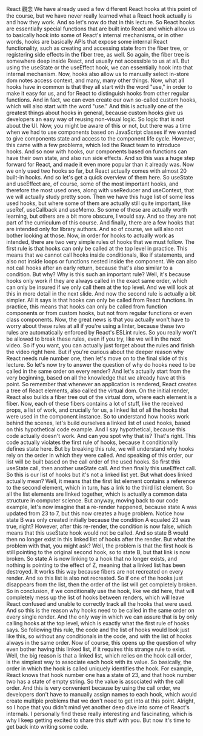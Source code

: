 React 觀念
We have already used a few different React hooks
at this point of the course, but we have never
really learned what a React hook actually is
and how they work.
And so let's now do that in this lecture.
So React hooks are essentially special functions
that are built into React and which allow us
to basically hook into some of React's internal mechanisms,
or in other words, hooks are basically APIs
that expose some internal React functionality,
such as creating and accessing state from the fiber tree,
or registering side effects in the fiber tree, as well.
So again, the fiber tree is somewhere deep inside React,
and usually not accessible to us at all.
But using the useState or the useEffect hook,
we can essentially hook into that internal mechanism.
Now, hooks also allow us to manually select
in-store dom notes access context,
and many, many other things.
Now, what all hooks have in common is that they all start
with the word "use," in order to make it easy for us,
and for React to distinguish hooks
from other regular functions.
And in fact, we can even create our own so-called
custom hooks, which will also start with the word "use."
And this is actually one of the greatest things
about hooks in general, because custom hooks
give us developers an easy way of reusing non-visual logic.
So logic that is not about the UI.
Now, you might be aware of this or not,
but there was a time when we had to use components based
on JavaScript classes if we wanted to give components state
and access to the component life cycle.
However, this came with a few problems,
which led the React team to introduce hooks.
And so now with hooks, our components based
on functions can have their own state,
and also run side effects.
And so this was a huge step forward for React,
and made it even more popular than it already was.
Now we only used two hooks so far,
but React actually comes with almost 20 built-in hooks.
And so let's get a quick overview of them here.
So useState and useEffect are, of course,
some of the most important hooks,
and therefore the most used ones,
along with useReducer and useContext,
that we will actually study pretty soon.
Then we have this huge list of some less used hooks,
but where some of them are actually still quite important,
like useRef, useCallback and useMemo.
So some of these are actually worth learning,
but others are a bit more obscure, I would say.
And so they are not part of the curriculum of this course.
And finally, there are a few hooks that are intended
only for library authors.
And so of course, we will also not bother looking at those.
Now, in order for hooks to actually work as intended,
there are two very simple rules of hooks
that we must follow.
The first rule is that hooks can only be called
at the top level in practice.
This means that we cannot call hooks inside conditionals,
like if statements, and also not inside loops
or functions nested inside the component.
We can also not call hooks after an early return,
because that's also similar to a condition.
But why?
Why is this such an important rule?
Well, it's because hooks only work if they are always called
in the exact same order, which can only be insured
if we only call them at the top level.
And we will look at this in more detail in the next slide.
And now the second rule is actually a bit simpler.
All it says is that hooks can only be called
from React functions.
In practice, this means that hooks can only be called
from function components or from custom hooks,
but not from regular functions or even class components.
Now, the great news is that you actually won't have to worry
about these rules at all if you're using a linter,
because these two rules are automatically enforced
by React's ESLint rules.
So you really won't be allowed to break these rules,
even if you try, like we will in the next video.
So if you want, you can actually just forget about the rules
and finish the video right here.
But if you're curious about the deeper reason
why React needs rule number one, then let's move on
to the final slide of this lecture.
So let's now try to answer the question of
why do hooks need to be called in the same order
on every render?
And let's actually start from the very beginning,
based on all the knowledge that we already have
at this point.
So remember that whenever an application is rendered,
React creates a tree of React elements,
also called the virtual dom.
On the initial render, React also builds a fiber tree
out of the virtual dom, where each element is a fiber.
Now, each of these fibers contains a lot of stuff,
like the received props, a list of work,
and crucially for us, a linked list of all the hooks
that were used in the component instance.
So to understand how hooks work behind the scenes,
let's build ourselves a linked list of used hooks,
based on this hypothetical code example.
And I say hypothetical,
because this code actually doesn't work.
And can you spot why that is?
That's right.
This code actually violates the first rule of hooks,
because it conditionally defines state here.
But by breaking this rule, we will understand why hooks rely
on the order in which they were called.
And speaking of this order, our list will be built based
on the call order of the used hooks.
So first this useState call, then another useState call.
And then finally this useEffect call.
So this is our list of hooks
but it's not a linked list yet.
But what does linked actually mean?
Well, it means that the first list element
contains a reference to the second element,
which in turn, has a link to the third list element.
So all the list elements are linked together,
which is actually a common data structure
in computer science.
But anyway, moving back to our code example,
let's now imagine that a re-render happened,
because state A was updated from 23 to 7,
but this now creates a huge problem.
Notice how state B was only created initially
because the condition A equaled 23 was true, right?
However, after this re-render, the condition is now false,
which means that this useState hook would not be called.
And so state B would then no longer exist
in this linked list of hooks after the render.
But what the problem with that, you might ask?
Well, the problem is that the first hook is still pointing
to the original second hook, so to state B,
but that link is now broken.
So state A is now linking to a hook that no longer exists,
and nothing is pointing to the effect of Z,
meaning that a linked list has been destroyed.
It works this way because fibers
are not recreated on every render.
And so this list is also not recreated.
So if one of the hooks just disappears from the list,
then the order of the list will get completely broken.
So in conclusion, if we conditionally use the hook,
like we did here, that will completely mess up the list
of hooks between renders, which will leave React confused
and unable to correctly track all the hooks that were used.
And so this is the reason why hooks need to be called
in the same order on every single render.
And the only way in which we can assure that
is by only calling hooks at the top level,
which is exactly what the first rule of hooks says.
So following this rule, the code and the list of hooks
would look just like this,
so without any conditionals in the code,
and with the list of hooks always in the same order.
Now of course, this opens up the question
of why even bother having this linked list,
if it requires this strange rule to exist.
Well, the big reason is that a linked list,
which relies on the hook call order,
is the simplest way to associate each hook with its value.
So basically, the order in which the hook is called
uniquely identifies the hook.
For example, React knows that hook number one
has a state of 23, and that hook number two
has a state of empty string.
So the value is associated with the call order.
And this is very convenient because by using the call order,
we developers don't have to manually assign names
to each hook, which would create multiple problems
that we don't need to get into at this point.
Alright, so I hope that you didn't mind
yet another deep dive into some of React's internals.
I personally find these really interesting and fascinating,
which is why I keep getting excited
to share this stuff with you.
But now it's time to get back into writing some code.
